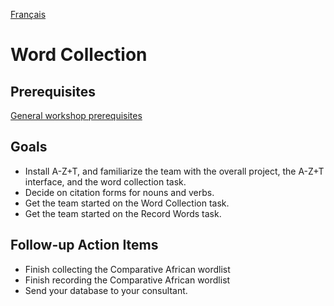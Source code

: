 <a href="../fr/ws/WORD_COLLECTION.md">Français</a>
# Word Collection

## Prerequisites
[General workshop prerequisites](../WORKSHOPS.md#Prerequisites)

## Goals
- Install A-Z+T, and familiarize the team with the overall project, the A-Z+T interface, and the word collection task.
- Decide on citation forms for nouns and verbs.
- Get the team started on the Word Collection task.
- Get the team started on the Record Words task.

## Follow-up Action Items
- Finish collecting the Comparative African wordlist
- Finish recording the Comparative African wordlist
- Send your database to your consultant.
